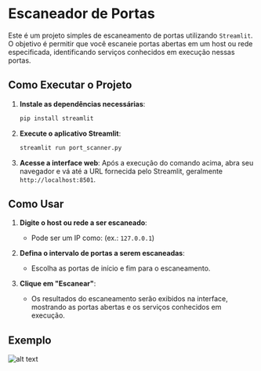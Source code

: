 # Escaneador de Portas

Este é um projeto simples de escaneamento de portas utilizando `Streamlit`. O objetivo é permitir que você escaneie portas abertas em um host ou rede especificada, identificando serviços conhecidos em execução nessas portas.

## Como Executar o Projeto

1. **Instale as dependências necessárias**:
    ```bash
    pip install streamlit
    ```

2. **Execute o aplicativo Streamlit**:
    ```bash
    streamlit run port_scanner.py
    ```

3. **Acesse a interface web**:
   Após a execução do comando acima, abra seu navegador e vá até a URL fornecida pelo Streamlit, geralmente `http://localhost:8501`.

## Como Usar

1. **Digite o host ou rede a ser escaneado**:
   - Pode ser um IP como: (ex.: `127.0.0.1`) 

2. **Defina o intervalo de portas a serem escaneadas**:
   - Escolha as portas de início e fim para o escaneamento.

3. **Clique em "Escanear"**:
   - Os resultados do escaneamento serão exibidos na interface, mostrando as portas abertas e os serviços conhecidos em execução.


## Exemplo 

![alt text](https://file%2B.vscode-resource.vscode-cdn.net/Users/alessi/Workspace/insper/cyber-sec/PortScan/Screenshot%202024-08-26%20at%2009.50.55.png?version%3D1724676889441)